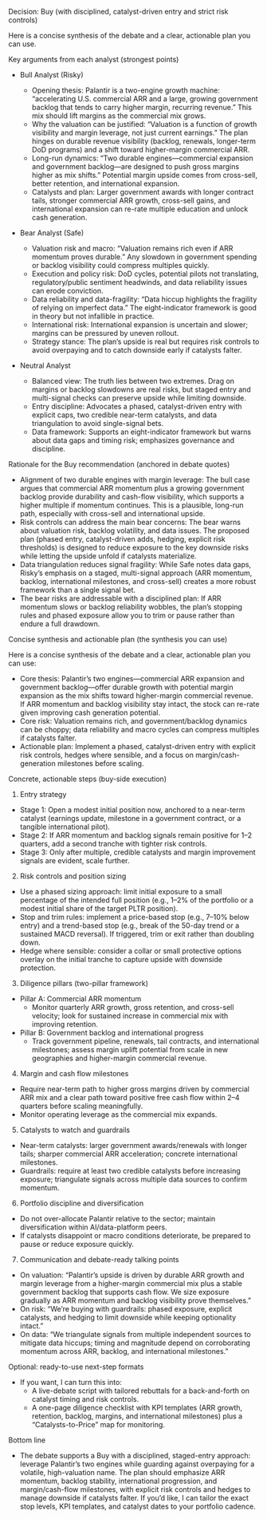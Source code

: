 Decision: Buy (with disciplined, catalyst-driven entry and strict risk controls)

Here is a concise synthesis of the debate and a clear, actionable plan you can use.

Key arguments from each analyst (strongest points)

- Bull Analyst (Risky)
  - Opening thesis: Palantir is a two-engine growth machine: “accelerating U.S. commercial ARR and a large, growing government backlog that tends to carry higher margin, recurring revenue.” This mix should lift margins as the commercial mix grows.
  - Why the valuation can be justified: “Valuation is a function of growth visibility and margin leverage, not just current earnings.” The plan hinges on durable revenue visibility (backlog, renewals, longer-term DoD programs) and a shift toward higher-margin commercial ARR.
  - Long-run dynamics: “Two durable engines—commercial expansion and government backlog—are designed to push gross margins higher as mix shifts.” Potential margin upside comes from cross-sell, better retention, and international expansion.
  - Catalysts and plan: Larger government awards with longer contract tails, stronger commercial ARR growth, cross-sell gains, and international expansion can re-rate multiple education and unlock cash generation.

- Bear Analyst (Safe)
  - Valuation risk and macro: “Valuation remains rich even if ARR momentum proves durable.” Any slowdown in government spending or backlog visibility could compress multiples quickly.
  - Execution and policy risk: DoD cycles, potential pilots not translating, regulatory/public sentiment headwinds, and data reliability issues can erode conviction.
  - Data reliability and data-fragility: “Data hiccup highlights the fragility of relying on imperfect data.” The eight-indicator framework is good in theory but not infallible in practice.
  - International risk: International expansion is uncertain and slower; margins can be pressured by uneven rollout.
  - Strategy stance: The plan’s upside is real but requires risk controls to avoid overpaying and to catch downside early if catalysts falter.

- Neutral Analyst
  - Balanced view: The truth lies between two extremes. Drag on margins or backlog slowdowns are real risks, but staged entry and multi-signal checks can preserve upside while limiting downside.
  - Entry discipline: Advocates a phased, catalyst-driven entry with explicit caps, two credible near-term catalysts, and data triangulation to avoid single-signal bets.
  - Data framework: Supports an eight-indicator framework but warns about data gaps and timing risk; emphasizes governance and discipline.

Rationale for the Buy recommendation (anchored in debate quotes)

- Alignment of two durable engines with margin leverage: The bull case argues that commercial ARR momentum plus a growing government backlog provide durability and cash-flow visibility, which supports a higher multiple if momentum continues. This is a plausible, long-run path, especially with cross-sell and international upside.
- Risk controls can address the main bear concerns: The bear warns about valuation risk, backlog volatility, and data issues. The proposed plan (phased entry, catalyst-driven adds, hedging, explicit risk thresholds) is designed to reduce exposure to the key downside risks while letting the upside unfold if catalysts materialize.
- Data triangulation reduces signal fragility: While Safe notes data gaps, Risky’s emphasis on a staged, multi-signal approach (ARR momentum, backlog, international milestones, and cross-sell) creates a more robust framework than a single signal bet.
- The bear risks are addressable with a disciplined plan: If ARR momentum slows or backlog reliability wobbles, the plan’s stopping rules and phased exposure allow you to trim or pause rather than endure a full drawdown.

Concise synthesis and actionable plan (the synthesis you can use)

Here is a concise synthesis of the debate and a clear, actionable plan you can use:
- Core thesis: Palantir’s two engines—commercial ARR expansion and government backlog—offer durable growth with potential margin expansion as the mix shifts toward higher-margin commercial revenue. If ARR momentum and backlog visibility stay intact, the stock can re-rate given improving cash generation potential.
- Core risk: Valuation remains rich, and government/backlog dynamics can be choppy; data reliability and macro cycles can compress multiples if catalysts falter.
- Actionable plan: Implement a phased, catalyst-driven entry with explicit risk controls, hedges where sensible, and a focus on margin/cash-generation milestones before scaling.

Concrete, actionable steps (buy-side execution)

1) Entry strategy
- Stage 1: Open a modest initial position now, anchored to a near-term catalyst (earnings update, milestone in a government contract, or a tangible international pilot).
- Stage 2: If ARR momentum and backlog signals remain positive for 1–2 quarters, add a second tranche with tighter risk controls.
- Stage 3: Only after multiple, credible catalysts and margin improvement signals are evident, scale further.

2) Risk controls and position sizing
- Use a phased sizing approach: limit initial exposure to a small percentage of the intended full position (e.g., 1–2% of the portfolio or a modest initial share of the target PLTR position).
- Stop and trim rules: implement a price-based stop (e.g., 7–10% below entry) and a trend-based stop (e.g., break of the 50-day trend or a sustained MACD reversal). If triggered, trim or exit rather than doubling down.
- Hedge where sensible: consider a collar or small protective options overlay on the initial tranche to capture upside with downside protection.

3) Diligence pillars (two-pillar framework)
- Pillar A: Commercial ARR momentum
  - Monitor quarterly ARR growth, gross retention, and cross-sell velocity; look for sustained increase in commercial mix with improving retention.
- Pillar B: Government backlog and international progress
  - Track government pipeline, renewals, tail contracts, and international milestones; assess margin uplift potential from scale in new geographies and higher-margin commercial revenue.

4) Margin and cash flow milestones
- Require near-term path to higher gross margins driven by commercial ARR mix and a clear path toward positive free cash flow within 2–4 quarters before scaling meaningfully.
- Monitor operating leverage as the commercial mix expands.

5) Catalysts to watch and guardrails
- Near-term catalysts: larger government awards/renewals with longer tails; sharper commercial ARR acceleration; concrete international milestones.
- Guardrails: require at least two credible catalysts before increasing exposure; triangulate signals across multiple data sources to confirm momentum.

6) Portfolio discipline and diversification
- Do not over-allocate Palantir relative to the sector; maintain diversification within AI/data-platform peers.
- If catalysts disappoint or macro conditions deteriorate, be prepared to pause or reduce exposure quickly.

7) Communication and debate-ready talking points
- On valuation: “Palantir’s upside is driven by durable ARR growth and margin leverage from a higher-margin commercial mix plus a stable government backlog that supports cash flow. We size exposure gradually as ARR momentum and backlog visibility prove themselves.”
- On risk: “We’re buying with guardrails: phased exposure, explicit catalysts, and hedging to limit downside while keeping optionality intact.”
- On data: “We triangulate signals from multiple independent sources to mitigate data hiccups; timing and magnitude depend on corroborating momentum across ARR, backlog, and international milestones.”

Optional: ready-to-use next-step formats
- If you want, I can turn this into:
  - A live-debate script with tailored rebuttals for a back-and-forth on catalyst timing and risk controls.
  - A one-page diligence checklist with KPI templates (ARR growth, retention, backlog, margins, and international milestones) plus a “Catalysts-to-Price” map for monitoring.

Bottom line
- The debate supports a Buy with a disciplined, staged-entry approach: leverage Palantir’s two engines while guarding against overpaying for a volatile, high-valuation name. The plan should emphasize ARR momentum, backlog stability, international progression, and margin/cash-flow milestones, with explicit risk controls and hedges to manage downside if catalysts falter. If you’d like, I can tailor the exact stop levels, KPI templates, and catalyst dates to your portfolio cadence.